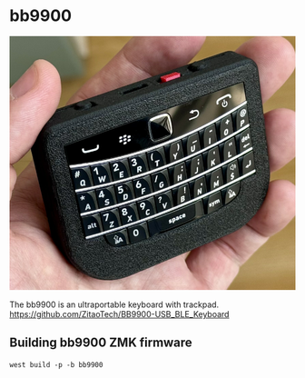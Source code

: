# bb9900

![bb9900](https://github.com/ZitaoTech/BB9900-USB_BLE_Keyboard/blob/main/Pics/View1.png)

The bb9900 is an ultraportable keyboard with trackpad. https://github.com/ZitaoTech/BB9900-USB_BLE_Keyboard

## Building bb9900 ZMK firmware

```
west build -p -b bb9900
```
